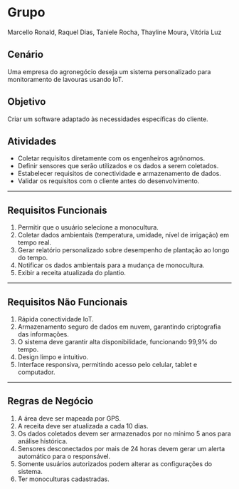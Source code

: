 # **Grupo**  
Marcello Ronald, Raquel Dias, Taniele Rocha, Thayline Moura, Vitória Luz  

## **Cenário**  
Uma empresa do agronegócio deseja um sistema personalizado para monitoramento de lavouras usando IoT.  

## **Objetivo**  
Criar um software adaptado às necessidades específicas do cliente.  

## **Atividades**  
- Coletar requisitos diretamente com os engenheiros agrônomos.  
- Definir sensores que serão utilizados e os dados a serem coletados.  
- Estabelecer requisitos de conectividade e armazenamento de dados.  
- Validar os requisitos com o cliente antes do desenvolvimento.  

---

## **Requisitos Funcionais**  
1. Permitir que o usuário selecione a monocultura.  
2. Coletar dados ambientais (temperatura, umidade, nível de irrigação) em tempo real.  
3. Gerar relatório personalizado sobre desempenho de plantação ao longo do tempo.  
4. Notificar os dados ambientais para a mudança de monocultura.  
5. Exibir a receita atualizada do plantio.  

---

## **Requisitos Não Funcionais**  
1. Rápida conectividade IoT.  
2. Armazenamento seguro de dados em nuvem, garantindo criptografia das informações.  
3. O sistema deve garantir alta disponibilidade, funcionando 99,9% do tempo.  
4. Design limpo e intuitivo.  
5. Interface responsiva, permitindo acesso pelo celular, tablet e computador.  

---

## **Regras de Negócio**  
1. A área deve ser mapeada por GPS.  
2. A receita deve ser atualizada a cada 10 dias.  
3. Os dados coletados devem ser armazenados por no mínimo 5 anos para análise histórica.  
4. Sensores desconectados por mais de 24 horas devem gerar um alerta automático para o responsável.  
5. Somente usuários autorizados podem alterar as configurações do sistema.  
6. Ter monoculturas cadastradas.  
